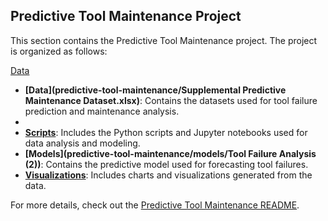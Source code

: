 ## Predictive Tool Maintenance Project

This section contains the Predictive Tool Maintenance project. The project is organized as follows:

[Data](predictive-tool-maintenance/ai4i2020_pmd.csv)



- **[Data](predictive-tool-maintenance/Supplemental Predictive Maintenance Dataset.xlsx)**: Contains the datasets used for tool failure prediction and maintenance analysis.
- 
- **[Scripts](predictive-tool-maintenance/scripts/)**: Includes the Python scripts and Jupyter notebooks used for data analysis and modeling.
- **[Models](predictive-tool-maintenance/models/Tool Failure Analysis (2))**: Contains the predictive model used for forecasting tool failures.
- **[Visualizations](predictive-tool-maintenance/visualizations/)**: Includes charts and visualizations generated from the data.

For more details, check out the [Predictive Tool Maintenance README](predictive-tool-maintenance/README.md).

